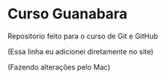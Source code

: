 # Curso Guanabara

 Repositorio feito para o curso de Git e GitHub
 
 (Essa linha eu adicionei diretamente no site)

 (Fazendo alterações pelo Mac)